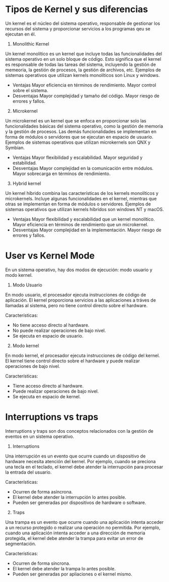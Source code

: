 # Tipos de Kernel y sus diferencias

Un kernel es el núcleo del sistema operativo, responsable de gestionar los recursos del sistema y proporcionar servicios a los programas qeu se ejecutan en él.

1. Monolithic Kernel

Un kernel monolítico es un kernel que incluye todas las funcionalidades del sistema operativo en un solo bloque de código. Esto significa que el kernel es responsable de todas las tareas del sistema, incluyendo la gestión de memeoria, la gestión de procesos, la gestión de archivos, etc.
Ejemplos de sistemas operativos que utilizan kernels monolíticos son Linux y windows.

-   Ventajas
    Mayor eficiencia en términos de rendimiento.
    Mayor control sobre el sistema.
-   Desventajas
    Mayor complejidad y tamaño del código.
    Mayor riesgo de errores y fallos.

2. Microkernel

Un microkernel es un kernel que se enfoca en proporcionar solo las funcionalidades básicas del sistema operativo, como la gestión de memoria y la gestión de procesos. Las demás funcionalidades se implementan en forma de módulos o servidores que se ejecutan en espacio de usuario.
Ejemplos de sistemas operativos que utilizan microkernels son QNX y Symbian.

-   Ventajas
    Mayor flexibilidad y escalabilidad.
    Mayor seguridad y estabilidad.
-   Desventajas
    Mayor complejidad en la comunicación entre módulos.
    Mayor sobrecarga en términos de rendimiento.

3. Hybrid kernel

Un kernel híbrido combina las características de los kernels monolíticos y microkernels. Incluye algunas funcionalidades en el kernel, mientras que otras se implementan en forma de módulos o servidores.
Ejemplos de sistemas operativos que utilizan kernels híbridos son windows NT y macOS.

-   Ventajas
    Mayor flexibilidad y escalabilidad que un kernel monolítico.
    Mayor eficiencia en términos de rendimiento que un microkernel.
-   Desventajas
    Mayor complejidad en la implementación.
    Mayor riesgo de errores y fallos.

# User vs Kernel Mode

En un sistema operativo, hay dos modos de ejecución: modo usuario y modo kernel.

1. Modo Usuario

En modo usuario, el procesador ejecuta instrucciones de código de aplicación. El kernel proporciona servicios a las aplicaciones a tráves de llamadas al sistema, pero no tiene control directo sobre el hardware.

Características:
- No tiene acceso directo al hardware.
- No puede realizar operaciones de bajo nivel.
- Se ejecuta en espacio de usuario.

2. Modo kernel

En modo kernel, el procesador ejecuta instrucciones de código del kernel. El kernel tiene control directo sobre el hardware y puede realizar operaciones de bajo nivel.

Características:
- Tiene acceso directo al hardware.
- Puede realizar operaciones de bajo nivel.
- Se ejecuta en espacio de kernel.

# Interruptions vs traps

Interruptions y traps son dos conceptos relacionados con la gestión de eventos en un sistema operativo.

1. Interruptions

Una interrupción es un evento que ocurre cuando un dispositivo de hardware necesita atención del kernel. Por ejemplo, cuando se preciona una tecla en el teclado, el kernel debe atender la interrupción para procesar la entrada del usuario.

Características:
- Ocurren de forma asíncrona.
- El kernel debe atender la interrupción lo antes posible.
- Pueden ser generadas por dispositivos de hardware o software.

2. Traps

Una trampa es un evento que ocurre cuando una aplicación intenta acceder a un recurso protegido o realizar una operación no permitida. Por ejemplo, cuando una aplicación intenta acceder a una dirección de memoria protegida, el kernel debe atender la trampa para evitar un error de segmentación.

Características:
- Ocurren de forma síncrona.
- El kernel debe atender la trampa lo antes posible.
- Pueden ser generadas por apliaciones o el kernel mismo.
